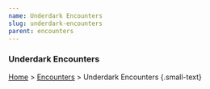 ```yaml
---
name: Underdark Encounters
slug: underdark-encounters
parent: encounters
---
```

### Underdark Encounters
[Home](home) > [Encounters](encounters) > Underdark Encounters {.small-text}

